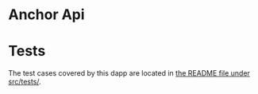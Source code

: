 # Anchor Api

# Tests
The test cases covered by this dapp are located in [the README file under src/tests/](src/tests/README.md).
